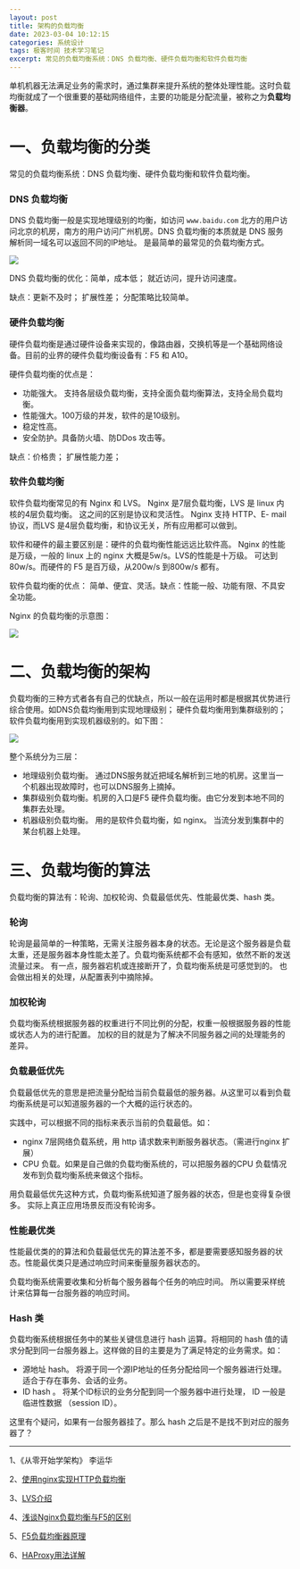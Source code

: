 ```yaml
---
layout: post
title: 架构的负载均衡
date: 2023-03-04 10:12:15
categories: 系统设计
tags: 极客时间 技术学习笔记 
excerpt: 常见的负载均衡系统：DNS 负载均衡、硬件负载均衡和软件负载均衡
---
```


单机机器无法满足业务的需求时，通过集群来提升系统的整体处理性能。这时负载均衡就成了一个很重要的基础网络组件，主要的功能是分配流量，被称之为**负载均衡器**。

# 一、负载均衡的分类

常见的负载均衡系统：DNS 负载均衡、硬件负载均衡和软件负载均衡。 

### DNS 负载均衡

DNS 负载均衡一般是实现地理级别的均衡，如访问 `www.baidu.com` 北方的用户访问北京的机房，南方的用户访问广州机房。DNS 负载均衡的本质就是 DNS 服务解析同一域名可以返回不同的IP地址。 是最简单的最常见的负载均衡方式。 

![](/assets/system-design/architecture-design-2023-03-18-11-17-53.png)

 DNS 负载均衡的优化：简单，成本低； 就近访问，提升访问速度。 

缺点：更新不及时； 扩展性差； 分配策略比较简单。 

### 硬件负载均衡

硬件负载均衡是通过硬件设备来实现的，像路由器，交换机等是一个基础网络设备。目前的业界的硬件负载均衡设备有：F5 和 A10。

硬件负载均衡的优点是：

- 功能强大。 支持各层级负载均衡，支持全面负载均衡算法，支持全局负载均衡。 
- 性能强大。100万级的并发，软件的是10级别。
- 稳定性高。
- 安全防护。具备防火墙、防DDos 攻击等。

缺点：价格贵； 扩展性能力差； 

### 软件负载均衡

软件负载均衡常见的有 Nginx 和 LVS。 Nginx  是7层负载均衡，LVS 是 linux 内核的4层负载均衡。 这之间的区别是协议和灵活性。 Nginx 支持 HTTP、E- mail 协议，而LVS 是4层负载均衡，和协议无关，所有应用都可以做到。 

软件和硬件的最主要区别是：硬件的负载均衡性能远远比软件高。 Nginx 的性能是万级，一般的 linux 上的 nginx 大概是5w/s。LVS的性能是十万级。 可达到80w/s。而硬件的 F5 是百万级，从200w/s 到800w/s 都有。 

软件负载均衡的优点： 简单、便宜、灵活。缺点：性能一般、功能有限、不具安全功能。 

Nginx 的负载均衡的示意图：

![](/assets/system-design/architecture-design-2023-03-18-20-06-27.png)

# 二、负载均衡的架构

负载均衡的三种方式者各有自己的优缺点，所以一般在运用时都是根据其优势进行综合使用。如DNS负载均衡用到实现地理级别； 硬件负载均衡用到集群级别的； 软件负载均衡用到实现机器级别的。如下图：

![](./assets/system-design/architecture-design-2023-03-18-20-11-15.png)

整个系统分为三层：

- 地理级别负载均衡。 通过DNS服务就近把域名解析到三地的机房。这里当一个机器出现故障时，也可以DNS服务上摘掉。
- 集群级别负载均衡。机房的入口是F5 硬件负载均衡。由它分发到本地不同的集群去处理。 
- 机器级别负载均衡。 用的是软件负载均衡，如 nginx。 当流分发到集群中的某台机器上处理。 

# 三、负载均衡的算法

负载均衡的算法有：轮询、加权轮询、负载最低优先、性能最优类、hash 类。

### 轮询

轮询是最简单的一种策略，无需关注服务器本身的状态。无论是这个服务器是负载太重，还是服务器本身性能太差了。负载均衡系统都不会有感知，依然不断的发送流量过来。 有一点，服务器宕机或连接断开了，负载均衡系统是可感觉到的。 也会做出相关的处理，从配置表列中摘除掉。 

### 加权轮询

负载均衡系统根据服务器的权重进行不同比例的分配，权重一般根据服务器的性能或状态人为的进行配置。 加权的目的就是为了解决不同服务器之间的处理能务的差异。

### 负载最低优先

负载最低优先的意思是把流量分配给当前负载最低的服务器。从这里可以看到负载均衡系统是可以知道服务器的一个大概的运行状态的。 

实践中，可以根据不同的指标来表示当前的负载最低。如：

- nginx 7层网络负载系统，用 http 请求数来判断服务器状态。（需进行nginx 扩展）
- CPU 负载。如果是自己做的负载均衡系统的，可以把服务器的CPU 负载情况发布到负载均衡系统来做这个指标。 

用负载最低优先这种方式，负载均衡系统知道了服务器的状态，但是也变得复杂很多。 实际上真正应用场景反而没有轮询多。 

### 性能最优类

性能最优类的的算法和负载最低优先的算法差不多，都是要需要感知服务器的状态。性能最优类只是通过响应时间来衡量服务器状态的。 

负载均衡系统需要收集和分析每个服务器每个任务的响应时间。 所以需要采样统计来估算每一台服务器的响应时间。

### Hash 类

负载均衡系统根据任务中的某些关键信息进行 hash 运算。将相同的 hash 值的请求分配到同一台服务器上。这样做的目的主要是为了满足特定的业务需求。如：

-  源地址 hash。 将源于同一个源IP地址的任务分配给同一个服务器进行处理。 适合于存在事务、会话的业务。 
-  ID hash  。 将某个ID标识的业务分配到同一个服务器中进行处理， ID 一般是临进性数据 （session ID）。

这里有个疑问，如果有一台服务器挂了。那么 hash 之后是不是找不到对应的服务器了？  

-----

1、《从零开始学架构》 李运华

2、[使用nginx实现HTTP负载均衡](https://skyao.gitbooks.io/learning-nginx/content/documentation/HTTP_load_balancer.html)

3、[LVS介绍](https://superproxy.github.io/docs/lvs/index.html)

4、[浅谈Nginx负载均衡与F5的区别](https://zhuanlan.zhihu.com/p/23161920)

5、[F5负载均衡器原理](https://developer.aliyun.com/article/502736)

6、[HAProxy用法详解 ](http://www.ttlsa.com/linux/haproxy-study-tutorial/)